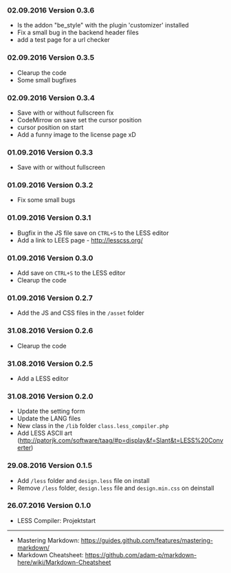 ### 02.09.2016 Version 0.3.6 ###
- Is the addon "be_style" with the plugin 'customizer' installed
- Fix a small bug in the backend header files
- add a test page for a url checker

### 02.09.2016 Version 0.3.5 ###
- Clearup the code
- Some small bugfixes

### 02.09.2016 Version 0.3.4 ###
- Save with or without fullscreen fix
- CodeMirrow on save set the cursor position
- cursor position on start
- Add a funny image to the license page xD

### 01.09.2016 Version 0.3.3 ###
- Save with or without fullscreen

### 01.09.2016 Version 0.3.2 ###
- Fix some small bugs

### 01.09.2016 Version 0.3.1 ###
- Bugfix in the JS file save on `CTRL+S` to the LESS editor
- Add a link to LEES page - http://lesscss.org/

### 01.09.2016 Version 0.3.0 ###
- Add save on `CTRL+S` to the LESS editor
- Clearup the code

### 01.09.2016 Version 0.2.7 ###
- Add the JS and CSS files in the `/asset` folder

### 31.08.2016 Version 0.2.6 ###
- Clearup the code

### 31.08.2016 Version 0.2.5 ###
- Add a LESS editor

### 31.08.2016 Version 0.2.0 ###
- Update the setting form
- Update the LANG files
- New class in the `/lib` folder `class.less_compiler.php`
- Add LESS ASCII art (http://patorjk.com/software/taag/#p=display&f=Slant&t=LESS%20Converter)

### 29.08.2016 Version 0.1.5 ###
- Add `/less` folder and `design.less` file on install
- Remove `/less` folder, `design.less` file and `design.min.css` on deinstall

### 26.07.2016 Version 0.1.0 ###
- LESS Compiler: Projektstart

---

* Mastering Markdown: https://guides.github.com/features/mastering-markdown/
* Markdown Cheatsheet: https://github.com/adam-p/markdown-here/wiki/Markdown-Cheatsheet
